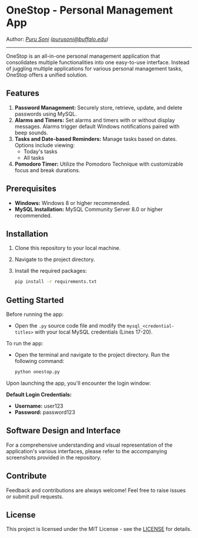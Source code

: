 # OneStop - Personal Management App
Author: *[Puru Soni](https://github.com/puru-soni-04) (purusoni@buffalo.edu)*

---

OneStop is an all-in-one personal management application that consolidates multiple functionalities into one easy-to-use interface. Instead of juggling multiple applications for various personal management tasks, OneStop offers a unified solution.

## Features

1. **Password Management:** Securely store, retrieve, update, and delete passwords using MySQL.
2. **Alarms and Timers:** Set alarms and timers with or without display messages. Alarms trigger default Windows notifications paired with beep sounds.
3. **Tasks and Date-based Reminders:** Manage tasks based on dates. Options include viewing:
   - Today's tasks
   - All tasks
4. **Pomodoro Timer:** Utilize the Pomodoro Technique with customizable focus and break durations.

## Prerequisites

- **Windows:** Windows 8 or higher recommended.
- **MySQL Installation:** MySQL Community Server 8.0 or higher recommended.

## Installation

1. Clone this repository to your local machine.
2. Navigate to the project directory.
3. Install the required packages:
    
    ```bash
    pip install -r requirements.txt
    ```


## Getting Started

Before running the app:
- Open the `.py` source code file and modify the `mysql_<credential-titles>` with your local MySQL credentials (Lines 17-20).

To run the app:
- Open the terminal and navigate to the project directory. Run the following command:

    ```bash
    python onestop.py
    ```


Upon launching the app, you'll encounter the login window:


**Default Login Credentials:**
  - **Username:** user123
  - **Password:** password123

## Software Design and Interface

For a comprehensive understanding and visual representation of the application's various interfaces, please refer to the accompanying screenshots provided in the repository.

## Contribute

Feedback and contributions are always welcome! Feel free to raise issues or submit pull requests.

## License
This project is licensed under the MIT License - see the [LICENSE](LICENSE) for details.
